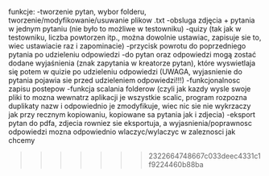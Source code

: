 
funkcje:
-tworzenie pytan, wybor folderu, tworzenie/modyfikowanie/usuwanie plikow .txt
-obsluga zdjęcia + pytania w jednym pytaniu (nie było to możliwe w testowniku) 
-quizy (tak jak w testowniku, liczba powtorzen itp., można dowolnie ustawiac, zapisuje sie to, wiec ustawiacie raz i zapominacie)
-przycisk powrotu do poprzedniego pytania po udzieleniu odpowiedzi
-do pytan oraz odpowiedzi mogą zostać dodane wyjaśnienia (znak zapytania w kreatorze pytan), które wyswietlaja się potem w quizie po udzieleniu odpowiedzi (UWAGA, wyjasnienie do pytania pojawia sie przed udzieleniem odpowiedzi!!!) 
-funkcjonalnosc zapisu postepow
-funkcja scalania folderow (czyli jak kazdy wysle swoje pliki to mozna wewnatrz aplikacji je wszystkie scalic, program rozpozna duplikaty nazw i odpowiednio je zmodyfikuje, wiec nic sie nie wykrzaczy jak przy recznym kopiowaniu, kopiowane sa pytania jak i zdjecia) 
-eksport pytan do pdfa, zdjecia rowniez sie eksportuja, a wyjasnienia/poprawnosc odpowiedzi mozna odpowiednio wlaczyc/wylaczyc w zaleznosci jak chcemy
>>>>>>> 2322664748667c033deec4331c1f9224460b88ba
